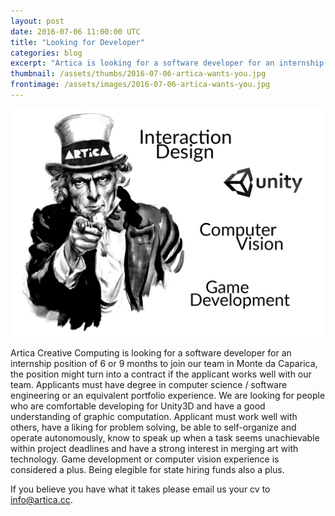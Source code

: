 ```yaml
---
layout: post
date: 2016-07-06 11:00:00 UTC
title: "Looking for Developer"
categories: blog
excerpt: "Artica is looking for a software developer for an internship position on Unity3D"
thumbnail: /assets/thumbs/2016-07-06-artica-wants-you.jpg
frontimage: /assets/images/2016-07-06-artica-wants-you.jpg
---
```


![](/assets/images/2016-07-06-artica-wants-you.jpg)

Artica Creative Computing is looking for a software developer for an internship position of 6 or 9 months to join our team in Monte da Caparica, the position might turn into a contract if the applicant works well with our team. Applicants must have degree in computer science / software engineering or an equivalent portfolio experience. We are looking for people who are comfortable developing for Unity3D and have a good understanding of graphic computation. Applicant must work well with others, have a liking for problem solving, be able to self-organize and operate autonomously, know to speak up when a task seems unachievable within project deadlines and have a strong interest in merging art with technology. Game development or computer vision experience is considered a plus. Being elegible for state hiring funds also a plus.

If you believe you have what it takes please email us your cv to <a href="mailto:info@artica.cc">info@artica.cc</a>.
